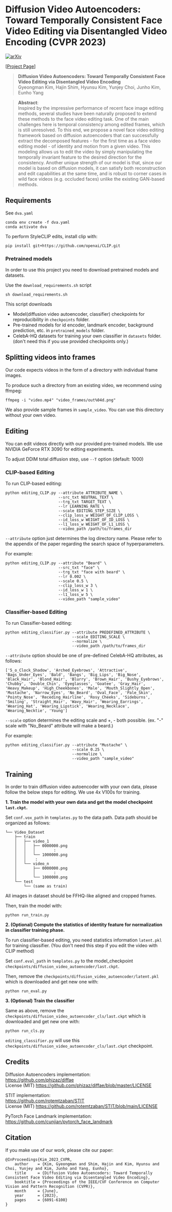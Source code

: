 # Diffusion Video Autoencoders: Toward Temporally Consistent Face Video Editing via Disentangled Video Encoding (CVPR 2023)

[![arXiv](https://img.shields.io/badge/arXiv-2212.02802-b31b1b.svg)](https://arxiv.org/abs/2212.02802)

[[Project Page](https://diff-video-ae.github.io/)]
> **Diffusion Video Autoencoders: Toward Temporally Consistent Face Video Editing via Disentangled Video Encoding**<br>
> Gyeongman Kim, Hajin Shim, Hyunsu Kim, Yunjey Choi, Junho Kim, Eunho Yang <br>

>**Abstract**: <br>
> Inspired by the impressive performance of recent face image editing methods, several studies have been naturally proposed to extend these methods to the face video editing task. One of the main challenges here is temporal consistency among edited frames, which is still unresolved. To this end, we propose a novel face video editing framework based on diffusion autoencoders that can successfully extract the decomposed features - for the first time as a face video editing model - of identity and motion from a given video. This modeling allows us to edit the video by simply manipulating the temporally invariant feature to the desired direction for the consistency. Another unique strength of our model is that, since our model is based on diffusion models, it can satisfy both reconstruction and edit capabilities at the same time, and is robust to corner cases in wild face videos (e.g. occluded faces) unlike the existing GAN-based methods.


## Requirements

See `dva.yaml`
```
conda env create -f dva.yaml
conda activate dva
```

To perform StyleCLIP edits, install clip with:

```
pip install git+https://github.com/openai/CLIP.git
```

### Pretrained models

In order to use this project you need to download pretrained models and datasets.

Use the `download_requirements.sh` script
```
sh download_requirements.sh
```
This script downloads 
- Model(diffusion video autoencoder, classifier) checkpoints for reproducibility in `checkpoints` folder. 
- Pre-trained models for id encoder, landmark encoder, background prediction, etc. in `pretrained_models` folder.
- CelebA-HQ datasets for training your own classifier in `datasets` folder. (don't need this if you use provided checkpoints only.)


## Splitting videos into frames

Our code expects videos in the form of a directory with individual frame images.

To produce such a directory from an existing video, we recommend using ffmpeg:
```
ffmpeg -i "video.mp4" "video_frames/out%04d.png"
```
We also provide sample frames in `sample_video`. You can use this directory without your own video.


## Editing

You can edit videos directly with our provided pre-trained models. We use NVIDIA GeForce RTX 3090 for editing experiments.

To adjust DDIM total diffusion step, use `--T` option (default: 1000)

### CLIP-based Editing 

To run CLIP-based editing:
```
python editing_CLIP.py --attribute ATTRIBUTE_NAME \
                       --src_txt NEUTRAL_TEXT \
                       --trg_txt TARGET_TEXT \
                       --lr LEARNING_RATE \
                       --scale EDITING_STEP_SIZE \
                       --clip_loss_w WEIGHT_OF_CLIP_LOSS \
                       --id_loss_w WEIGHT_OF_ID_LOSS \
                       --l1_loss_w WEIGHT_OF_L1_LOSS \
                       --video_path /path/to/frames_dir
```

`--attribute` option just determines the log directory name. Please refer to the appendix of the paper regarding the search space of hyperparameters.

For example:
```
python editing_CLIP.py --attribute "Beard" \
                       --src_txt "face" \
                       --trg_txt "face with beard" \
                       --lr 0.002 \
                       --scale 0.5 \
                       --clip_loss_w 3 \
                       --id_loss_w 1 \
                       --l1_loss_w 5 \
                       --video_path "sample_video"
```

### Classifier-based Editing 

To run Classifier-based editing:
```
python editing_classifier.py --attribute PREDEFINED_ATTRIBUTE \
                             --scale EDITING_SCALE \ 
                             --normalize \
                             --video_path /path/to/frames_dir
```

`--attribute` option should be one of pre-defined CelebA-HQ attributes, as follows:
```
['5_o_Clock_Shadow', 'Arched_Eyebrows', 'Attractive', 'Bags_Under_Eyes', 'Bald', 'Bangs', 'Big_Lips', 'Big_Nose', 'Black_Hair', 'Blond_Hair', 'Blurry', 'Brown_Hair', 'Bushy_Eyebrows', 'Chubby', 'Double_Chin', 'Eyeglasses', 'Goatee', 'Gray_Hair', 'Heavy_Makeup', 'High_Cheekbones', 'Male', 'Mouth_Slightly_Open', 'Mustache', 'Narrow_Eyes', 'No_Beard', 'Oval_Face', 'Pale_Skin', 'Pointy_Nose', 'Receding_Hairline', 'Rosy_Cheeks', 'Sideburns', 'Smiling', 'Straight_Hair', 'Wavy_Hair', 'Wearing_Earrings', 'Wearing_Hat', 'Wearing_Lipstick', 'Wearing_Necklace', 'Wearing_Necktie', 'Young']
```

`--scale` option determines the editing scale and +, - both possible. (ex. "-" scale with "No_Beard" attribute will make a beard.)

For example:
```
python editing_classifier.py --attribute "Mustache" \
                             --scale 0.25 \ 
                             --normalize \
                             --video_path "sample_video"
```


## Training

In order to train diffusion video autoencoder with your own data, please follow the below steps for editing. We use 4x V100s for training.

**1. Train the model with your own data and get the model checkpoint `last.ckpt`.**

Set `conf.vox_path` in `templates.py` to the data path. Data path should be organized as follows:
```
└── Video_Dataset
    ├── train
    │   ├── video_1
    │   │   ├── 0000000.png
    │   │   │        :
    │   │   └── 1000000.png
    │   │    : 
    │   └── video_n
    │       ├── 0000000.png
    │       │        :
    │       └── 1000000.png
    └── test
        └── (same as train)
```
All images in dataset should be FFHQ-like aligned and cropped frames.

Then, train the model with:
```
python run_train.py
```

**2. (Optional) Compute the statistics of identity feature for normalization in classifier training phase.**

To run classifier-based editing, you need statistics information `latent.pkl` for training classifier. (You don't need this step if you edit the video with CLIP method)

Set `conf.eval_path` in `templates.py` to the model_checkpoint `checkpoints/diffusion_video_autoencoder/last.ckpt`. 

Then, remove the `checkpoints/diffusion_video_autoencoder/latent.pkl` which is downloaded and get new one with:
```
python run_eval.py
```

**3. (Optional) Train the classifier**

Same as above, remove the `checkpoints/diffusion_video_autoencoder_cls/last.ckpt` which is downloaded and get new one with:
```
python run_cls.py
```

`editing_classifier.py` will use this `checkpoints/diffusion_video_autoencoder_cls/last.ckpt` checkpoint.


## Credits
Diffusion Autoencoders implementation:  
https://github.com/phizaz/diffae  
License (MIT) https://github.com/phizaz/diffae/blob/master/LICENSE

STIT implementation:  
https://github.com/rotemtzaban/STIT  
License (MIT) https://github.com/rotemtzaban/STIT/blob/main/LICENSE

PyTorch Face Landmark implementation:   
https://github.com/cunjian/pytorch_face_landmark  


## Citation

If you make use of our work, please cite our paper:

```
@InProceedings{Kim_2023_CVPR,
    author    = {Kim, Gyeongman and Shim, Hajin and Kim, Hyunsu and Choi, Yunjey and Kim, Junho and Yang, Eunho},
    title     = {Diffusion Video Autoencoders: Toward Temporally Consistent Face Video Editing via Disentangled Video Encoding},
    booktitle = {Proceedings of the IEEE/CVF Conference on Computer Vision and Pattern Recognition (CVPR)},
    month     = {June},
    year      = {2023},
    pages     = {6091-6100}
}
```
